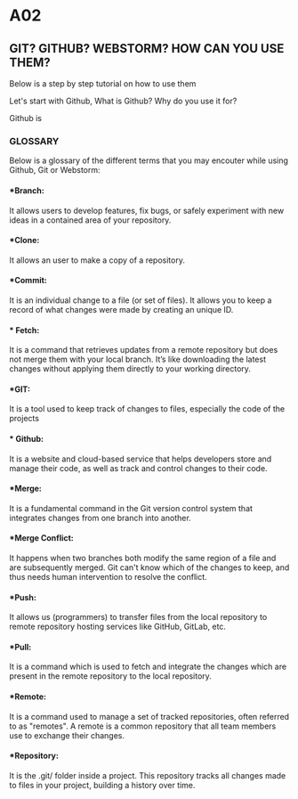 # A02

## GIT? GITHUB? WEBSTORM? HOW CAN YOU USE THEM?

Below is a step by step tutorial on how to use them

Let's start with Github, What is Github? Why do you use it for?

Github is

  ### GLOSSARY
Below is a glossary of the different terms that you may encouter while using Github, Git or Webstorm:

#### *Branch:
It allows users to develop features, fix bugs, or safely experiment with new ideas in a contained area of your repository.
#### *Clone: 
It allows an user to make a copy of a repository.

#### *Commit:
It is an individual change to a file (or set of files). It allows you to keep a record of what changes were made by creating an unique ID.

#### * Fetch:
It  is a command that retrieves updates from a remote repository but does not merge them with your local branch. It’s like downloading the latest changes without applying them directly to your working directory.

#### *GIT:
It is a tool used to keep track of changes to files, especially the code of the projects

#### * Github:
It is a website and cloud-based service that helps developers store and manage their code, as well as track and control changes to their code.

#### *Merge:
It is a fundamental command in the Git version control system that integrates changes from one branch into another.

#### *Merge Conflict:
It happens when two branches both modify the same region of a file and are subsequently merged. Git can't know which of the changes to keep, and thus needs human intervention to resolve the conflict.

#### *Push:
It allows us (programmers) to transfer files from the local repository to remote repository hosting services like GitHub, GitLab, etc.

#### *Pull:
It  is a command which is used to fetch and integrate the changes which are present in the remote repository to the local repository.

#### *Remote:
It is a command used to manage a set of tracked repositories, often referred to as "remotes". A remote is a common repository that all team members use to exchange their changes. 

#### *Repository:
It is the .git/ folder inside a project. This repository tracks all changes made to files in your project, building a history over time.

